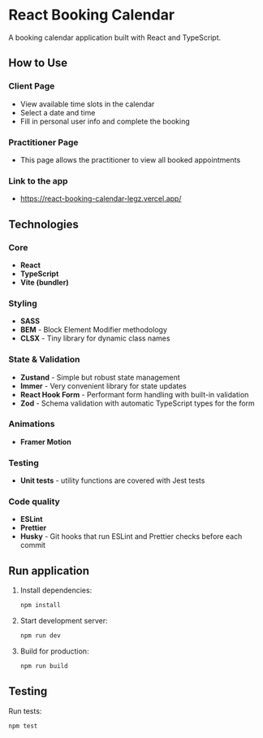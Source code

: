 # React Booking Calendar

A booking calendar application built with React and TypeScript.

## How to Use

### Client Page

- View available time slots in the calendar
- Select a date and time
- Fill in personal user info and complete the booking

### Practitioner Page

- This page allows the practitioner to view all booked appointments

### Link to the app

- https://react-booking-calendar-legz.vercel.app/

## Technologies

### Core

- **React**
- **TypeScript**
- **Vite (bundler)**

### Styling

- **SASS**
- **BEM** - Block Element Modifier methodology
- **CLSX** - Tiny library for dynamic class names

### State & Validation

- **Zustand** - Simple but robust state management
- **Immer** - Very convenient library for state updates
- **React Hook Form** - Performant form handling with built-in validation
- **Zod** - Schema validation with automatic TypeScript types for the form

### Animations

- **Framer Motion**

### Testing

- **Unit tests** - utility functions are covered with Jest tests

### Code quality

- **ESLint**
- **Prettier**
- **Husky** - Git hooks that run ESLint and Prettier checks before each commit

## Run application

1. Install dependencies:

   ```bash
   npm install
   ```

2. Start development server:

   ```bash
   npm run dev
   ```

3. Build for production:
   ```bash
   npm run build
   ```

## Testing

Run tests:

```bash
npm test
```

